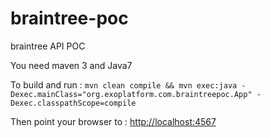 braintree-poc
=============

braintree API POC

You need maven 3 and Java7

To build and run :
`mvn clean compile && mvn exec:java -Dexec.mainClass="org.exoplatform.com.braintreepoc.App" -Dexec.classpathScope=compile`


Then point your browser to : [http://localhost:4567](http://localhost:4567)

